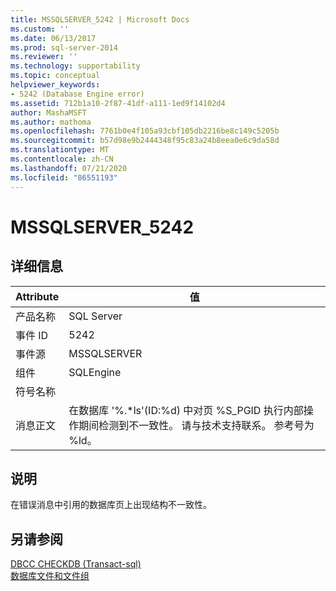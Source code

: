 ```yaml
---
title: MSSQLSERVER_5242 | Microsoft Docs
ms.custom: ''
ms.date: 06/13/2017
ms.prod: sql-server-2014
ms.reviewer: ''
ms.technology: supportability
ms.topic: conceptual
helpviewer_keywords:
- 5242 (Database Engine error)
ms.assetid: 712b1a10-2f87-41df-a111-1ed9f14102d4
author: MashaMSFT
ms.author: mathoma
ms.openlocfilehash: 7761b0e4f105a93cbf105db2216be8c149c5205b
ms.sourcegitcommit: b57d98e9b2444348f95c83a24b8eea0e6c9da58d
ms.translationtype: MT
ms.contentlocale: zh-CN
ms.lasthandoff: 07/21/2020
ms.locfileid: "86551193"
---
```

# <a name="mssqlserver_5242"></a>MSSQLSERVER_5242
    
## <a name="details"></a>详细信息  
  
|Attribute|值|  
|-|-|  
|产品名称|SQL Server|  
|事件 ID|5242|  
|事件源|MSSQLSERVER|  
|组件|SQLEngine|  
|符号名称||  
|消息正文|在数据库 '%.*ls'(ID:%d) 中对页 %S_PGID 执行内部操作期间检测到不一致性。 请与技术支持联系。 参考号为 %ld。|  
  
## <a name="explanation"></a>说明  
 在错误消息中引用的数据库页上出现结构不一致性。  
  
## <a name="see-also"></a>另请参阅  
 [DBCC CHECKDB &#40;Transact-sql&#41;](/sql/t-sql/database-console-commands/dbcc-checkdb-transact-sql)   
 [数据库文件和文件组](../databases/database-files-and-filegroups.md)  
  
  
